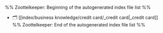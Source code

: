 %% Zoottelkeeper: Beginning of the autogenerated index file list  %%
- 🗂️ [[index/business knowledge/credit card/_credit card|_credit card]]
%% Zoottelkeeper: End of the autogenerated index file list  %%
